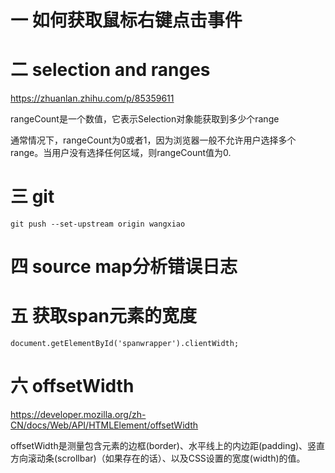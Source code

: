 # 一 如何获取鼠标右键点击事件



# 二 selection and ranges

https://zhuanlan.zhihu.com/p/85359611

rangeCount是一个数值，它表示Selection对象能获取到多少个range

通常情况下，rangeCount为0或者1，因为浏览器一般不允许用户选择多个range。当用户没有选择任何区域，则rangeCount值为0.



# 三 git

```
git push --set-upstream origin wangxiao
```



# 四 source map分析错误日志



# 五 获取span元素的宽度

```
document.getElementById('spanwrapper').clientWidth;
```

# 六 offsetWidth

https://developer.mozilla.org/zh-CN/docs/Web/API/HTMLElement/offsetWidth

offsetWidth是测量包含元素的边框(border)、水平线上的内边距(padding)、竖直方向滚动条(scrollbar)（如果存在的话）、以及CSS设置的宽度(width)的值。





















